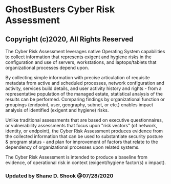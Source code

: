 # GhostBusters Cyber Risk Assessment 
## Copyright (c)2020, All Rights Reserved 

The Cyber Risk Assessment leverages native Operating System capabilities to collect information that represents exigent and hygiene risks in the configuration and use of servers, workstations, and laptops/tablets that organizational processes depend upon.

By collecting simple information with precise articulation of requisite metadata from active and scheduled processes, network configuration and activity, services build details, and user activity history and rights - from a representative population of the managed estate, statistical analysis of the results can be performed.  Comparing findings by organizational function or groupings (endpoint, user, geography, subnet, or etc.) enables impact analysis of identified (exigent and hygiene) risks.

Unlike traditional assessments that are based on executive questionnaires, or vulnerability assessments that focus upon "risk vectors" (of network, identity, or endpoint), the Cyber Risk Assessment produces evidence from the collected information that can be used to substantiate security posture & program status - and plan for improvement of factors that relate to the dependency of organizational processes upon related systems.

The Cyber Risk Assessment is intended to produce a baseline from evidence, of operational risk in context (exigent/hygiene factor(s) x impact).

### Updated by Shane D. Shook @07/28/2020

